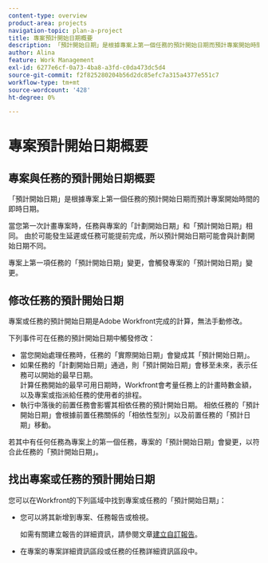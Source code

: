 ```yaml
---
content-type: overview
product-area: projects
navigation-topic: plan-a-project
title: 專案預計開始日期概要
description: 「預計開始日期」是根據專案上第一個任務的預計開始日期而預計專案開始時間的即時日期。
author: Alina
feature: Work Management
exl-id: 6277e6cf-0a73-4ba8-a3fd-c0da473dc5d4
source-git-commit: f2f825280204b56d2dc85efc7a315a4377e551c7
workflow-type: tm+mt
source-wordcount: '428'
ht-degree: 0%

---
```


# 專案預計開始日期概要

## 專案與任務的預計開始日期概要

「預計開始日期」是根據專案上第一個任務的預計開始日期而預計專案開始時間的即時日期。 

當您第一次計畫專案時，任務與專案的「計劃開始日期」和「預計開始日期」相同。 由於可能發生延遲或任務可能提前完成，所以預計開始日期可能會與計劃開始日期不同。 

專案上第一項任務的「預計開始日期」變更，會觸發專案的「預計開始日期」變更。 

## 修改任務的預計開始日期

專案或任務的預計開始日期是Adobe Workfront完成的計算，無法手動修改。 

下列事件可在任務的預計開始日期中觸發修改：

* 當您開始處理任務時，任務的「實際開始日期」會變成其「預計開始日期」。
* 如果任務的「計劃開始日期」通過，則「預計開始日期」會移至未來，表示任務可以開始的最早日期。\
  計算任務開始的最早可用日期時，Workfront會考量任務上的計畫時數金額，以及專案或指派給任務的使用者的排程。 
* 執行中落後的前置任務會影響其相依任務的預計開始日期。 相依任務的「預計開始日期」會根據前置任務關係的「相依性型別」以及前置任務的「預計日期」移動。 

若其中有任何任務為專案上的第一個任務，專案的「預計開始日期」會變更，以符合此任務的「預計開始日期」。 

## 找出專案或任務的預計開始日期

您可以在Workfront的下列區域中找到專案或任務的「預計開始日期」：

* 您可以將其新增到專案、任務報告或檢視。

  如需有關建立報告的詳細資訊，請參閱文章[建立自訂報告](../../../reports-and-dashboards/reports/creating-and-managing-reports/create-custom-report.md)。

* 在專案的專案詳細資訊區段或任務的任務詳細資訊區段中。
